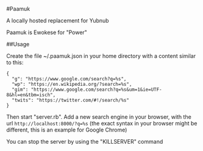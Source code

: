 #Paamuk

A locally hosted replacement for Yubnub

Paamuk is Ewokese for "Power"


##Usage

Create the file ~/.paamuk.json in your home directory with a content similar to this:

    {
      "g": "https://www.google.com/search?q=%s",
      "wp": "https://en.wikipedia.org/?search=%s",
      "gim": "https://www.google.com/search?q=%s&um=1&ie=UTF-8&hl=en&tbm=isch",
      "twits": "https://twitter.com/#!/search/%s"
    }

Then start "server.rb". Add a new search engine in your browser, with the url 
`http://localhost:8000/?q=%s` (the exact syntax in your browser might be different,
this is an example for Google Chrome)

You can stop the server by using the "KILLSERVER" command
